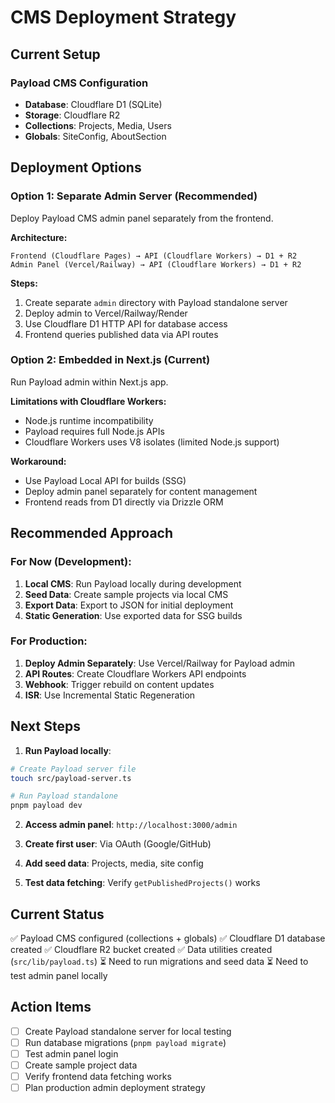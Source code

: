 # CMS Deployment Strategy

## Current Setup

### Payload CMS Configuration
- **Database**: Cloudflare D1 (SQLite)
- **Storage**: Cloudflare R2
- **Collections**: Projects, Media, Users
- **Globals**: SiteConfig, AboutSection

## Deployment Options

### Option 1: Separate Admin Server (Recommended)
Deploy Payload CMS admin panel separately from the frontend.

**Architecture:**
```
Frontend (Cloudflare Pages) → API (Cloudflare Workers) → D1 + R2
Admin Panel (Vercel/Railway) → API (Cloudflare Workers) → D1 + R2
```

**Steps:**
1. Create separate `admin` directory with Payload standalone server
2. Deploy admin to Vercel/Railway/Render
3. Use Cloudflare D1 HTTP API for database access
4. Frontend queries published data via API routes

### Option 2: Embedded in Next.js (Current)
Run Payload admin within Next.js app.

**Limitations with Cloudflare Workers:**
- Node.js runtime incompatibility
- Payload requires full Node.js APIs
- Cloudflare Workers uses V8 isolates (limited Node.js support)

**Workaround:**
- Use Payload Local API for builds (SSG)
- Deploy admin panel separately for content management
- Frontend reads from D1 directly via Drizzle ORM

## Recommended Approach

### For Now (Development):
1. **Local CMS**: Run Payload locally during development
2. **Seed Data**: Create sample projects via local CMS
3. **Export Data**: Export to JSON for initial deployment
4. **Static Generation**: Use exported data for SSG builds

### For Production:
1. **Deploy Admin Separately**: Use Vercel/Railway for Payload admin
2. **API Routes**: Create Cloudflare Workers API endpoints
3. **Webhook**: Trigger rebuild on content updates
4. **ISR**: Use Incremental Static Regeneration

## Next Steps

1. **Run Payload locally**:
```bash
# Create Payload server file
touch src/payload-server.ts

# Run Payload standalone
pnpm payload dev
```

2. **Access admin panel**: `http://localhost:3000/admin`

3. **Create first user**: Via OAuth (Google/GitHub)

4. **Add seed data**: Projects, media, site config

5. **Test data fetching**: Verify `getPublishedProjects()` works

## Current Status

✅ Payload CMS configured (collections + globals)
✅ Cloudflare D1 database created
✅ Cloudflare R2 bucket created
✅ Data utilities created (`src/lib/payload.ts`)
⏳ Need to run migrations and seed data
⏳ Need to test admin panel locally

## Action Items

- [ ] Create Payload standalone server for local testing
- [ ] Run database migrations (`pnpm payload migrate`)
- [ ] Test admin panel login
- [ ] Create sample project data
- [ ] Verify frontend data fetching works
- [ ] Plan production admin deployment strategy

